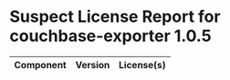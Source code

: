 
Suspect License Report for couchbase-exporter 1.0.5
===================================================

|Component|Version|License(s)|
| :--- | :--- | :--- |
